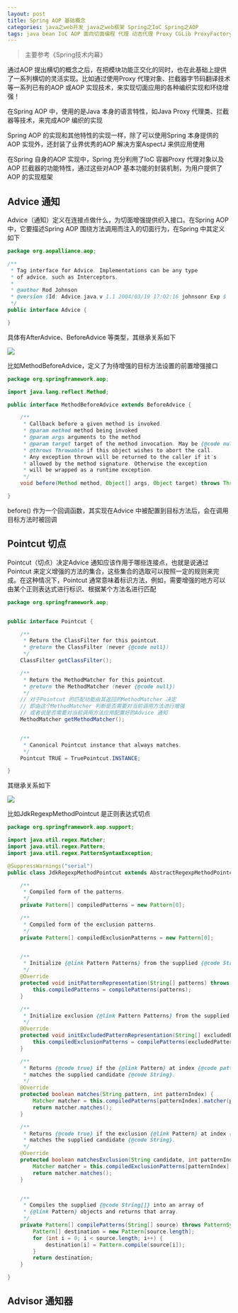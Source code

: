 ```yaml
---
layout: post
title: Spring AOP 基础概念
categories: java之web开发 java之web框架 Spring之IoC Spring之AOP 
tags: java bean IoC AOP 面向切面编程 代理 动态代理 Proxy CGLib ProxyFactoryBean Advice Pointcut Advisor 通知 切点 通知器
---
```


>主要参考《Spring技术内幕》

通过AOP 提出横切的概念之后，在把模块功能正交化的同时，也在此基础上提供了一系列横切的灵活实现。比如通过使用Proxy 代理对象、拦截器字节码翻译技术等一系列已有的AOP 或AOP 实现技术，来实现切面应用的各种编织实现和环绕增强！

在Spring AOP 中，使用的是Java 本身的语言特性，如Java Proxy 代理类、拦截器等技术，来完成AOP 编织的实现

Spring AOP 的实现和其他特性的实现一样，除了可以使用Spring 本身提供的AOP 实现外，还封装了业界优秀的AOP 解决方案AspectJ 来供应用使用

在Spring 自身的AOP 实现中，Spring 充分利用了IoC 容器Proxy 代理对象以及AOP 拦截器的功能特性，通过这些对AOP 基本功能的封装机制，为用户提供了AOP 的实现框架

## Advice 通知

Advice（通知）定义在连接点做什么，为切面增强提供织入接口。在Spring AOP 中，它要描述Spring AOP 围绕方法调用而注入的切面行为，在Spring 中其定义如下

```java
package org.aopalliance.aop;

/**
 * Tag interface for Advice. Implementations can be any type
 * of advice, such as Interceptors.
 *
 * @author Rod Johnson
 * @version $Id: Advice.java,v 1.1 2004/03/19 17:02:16 johnsonr Exp $
 */
public interface Advice {

}
```

具体有AfterAdvice、BeforeAdvice 等类型，其继承关系如下

![](../media/image/2020-10-30/01.png)

比如MethodBeforeAdvice，定义了为待增强的目标方法设置的前置增强接口

```java
package org.springframework.aop;

import java.lang.reflect.Method;

public interface MethodBeforeAdvice extends BeforeAdvice {

	/**
	 * Callback before a given method is invoked.
	 * @param method method being invoked
	 * @param args arguments to the method
	 * @param target target of the method invocation. May be {@code null}.
	 * @throws Throwable if this object wishes to abort the call.
	 * Any exception thrown will be returned to the caller if it's
	 * allowed by the method signature. Otherwise the exception
	 * will be wrapped as a runtime exception.
	 */
	void before(Method method, Object[] args, Object target) throws Throwable;

}
```

before() 作为一个回调函数，其实现在Advice 中被配置到目标方法后，会在调用目标方法时被回调

## Pointcut 切点

Pointcut（切点）决定Advice 通知应该作用于哪些连接点，也就是说通过Pointcut 来定义增强的方法的集合，这些集合的选取可以按照一定的规则来完成。在这种情况下，Pointcut 通常意味着标识方法，例如，需要增强的地方可以由某个正则表达式进行标识、根据某个方法名进行匹配

```java
package org.springframework.aop;


public interface Pointcut {

	/**
	 * Return the ClassFilter for this pointcut.
	 * @return the ClassFilter (never {@code null})
	 */
	ClassFilter getClassFilter();

	/**
	 * Return the MethodMatcher for this pointcut.
	 * @return the MethodMatcher (never {@code null})
	 */
	// 对于Pointcut 的匹配功能由其返回的MethodMatcher 决定
	// 即由这个MethodMatcher 判断是否需要对当前调用方法进行增强
	// 或者说是否需要对当前调用方法应用配置好的Advice 通知
	MethodMatcher getMethodMatcher();


	/**
	 * Canonical Pointcut instance that always matches.
	 */
	Pointcut TRUE = TruePointcut.INSTANCE;

}
```

其继承关系如下

![](../media/image/2020-10-30/02.png)

比如JdkRegexpMethodPointcut 是正则表达式切点

```java
package org.springframework.aop.support;

import java.util.regex.Matcher;
import java.util.regex.Pattern;
import java.util.regex.PatternSyntaxException;

@SuppressWarnings("serial")
public class JdkRegexpMethodPointcut extends AbstractRegexpMethodPointcut {

	/**
	 * Compiled form of the patterns.
	 */
	private Pattern[] compiledPatterns = new Pattern[0];

	/**
	 * Compiled form of the exclusion patterns.
	 */
	private Pattern[] compiledExclusionPatterns = new Pattern[0];


	/**
	 * Initialize {@link Pattern Patterns} from the supplied {@code String[]}.
	 */
	@Override
	protected void initPatternRepresentation(String[] patterns) throws PatternSyntaxException {
		this.compiledPatterns = compilePatterns(patterns);
	}

	/**
	 * Initialize exclusion {@link Pattern Patterns} from the supplied {@code String[]}.
	 */
	@Override
	protected void initExcludedPatternRepresentation(String[] excludedPatterns) throws PatternSyntaxException {
		this.compiledExclusionPatterns = compilePatterns(excludedPatterns);
	}

	/**
	 * Returns {@code true} if the {@link Pattern} at index {@code patternIndex}
	 * matches the supplied candidate {@code String}.
	 */
	@Override
	protected boolean matches(String pattern, int patternIndex) {
		Matcher matcher = this.compiledPatterns[patternIndex].matcher(pattern);
		return matcher.matches();
	}

	/**
	 * Returns {@code true} if the exclusion {@link Pattern} at index {@code patternIndex}
	 * matches the supplied candidate {@code String}.
	 */
	@Override
	protected boolean matchesExclusion(String candidate, int patternIndex) {
		Matcher matcher = this.compiledExclusionPatterns[patternIndex].matcher(candidate);
		return matcher.matches();
	}


	/**
	 * Compiles the supplied {@code String[]} into an array of
	 * {@link Pattern} objects and returns that array.
	 */
	private Pattern[] compilePatterns(String[] source) throws PatternSyntaxException {
		Pattern[] destination = new Pattern[source.length];
		for (int i = 0; i < source.length; i++) {
			destination[i] = Pattern.compile(source[i]);
		}
		return destination;
	}

}
```

## Advisor 通知器

